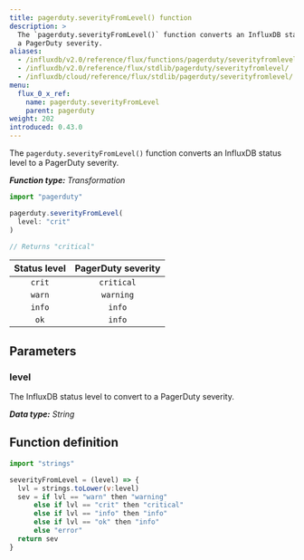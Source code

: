 ```yaml
---
title: pagerduty.severityFromLevel() function
description: >
  The `pagerduty.severityFromLevel()` function converts an InfluxDB status level to
  a PagerDuty severity.
aliases:
  - /influxdb/v2.0/reference/flux/functions/pagerduty/severityfromlevel/
  - /influxdb/v2.0/reference/flux/stdlib/pagerduty/severityfromlevel/
  - /influxdb/cloud/reference/flux/stdlib/pagerduty/severityfromlevel/
menu:
  flux_0_x_ref:
    name: pagerduty.severityFromLevel
    parent: pagerduty
weight: 202
introduced: 0.43.0
---
```


The `pagerduty.severityFromLevel()` function converts an InfluxDB status level to
a PagerDuty severity.

_**Function type:** Transformation_

```js
import "pagerduty"

pagerduty.severityFromLevel(
  level: "crit"
)

// Returns "critical"
```

| Status level | PagerDuty severity |
|:------------:|:------------------:|
| `crit`       | `critical`         |
| `warn`       | `warning`          |
| `info`       | `info`             |
| `ok`         | `info`             |

## Parameters

### level
The InfluxDB status level to convert to a PagerDuty severity.

_**Data type:** String_

## Function definition
```js
import "strings"

severityFromLevel = (level) => {
  lvl = strings.toLower(v:level)
  sev = if lvl == "warn" then "warning"
      else if lvl == "crit" then "critical"
      else if lvl == "info" then "info"
      else if lvl == "ok" then "info"
      else "error"
  return sev
}
```
